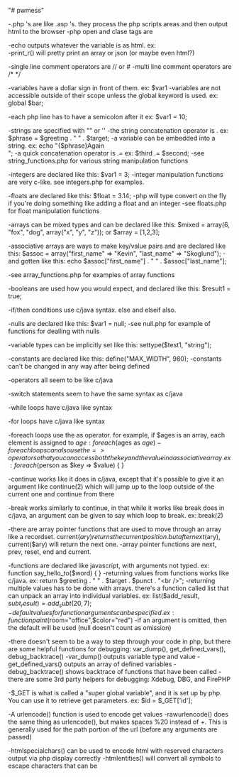 "# pwmess" 

-.php 's are like .asp 's.  they process the php scripts areas and then output html to the browser
-php open and clase tags are <?php ?>

-echo outputs whatever the variable is as html.  ex: <?php echo "Hello World!"; ?><br />
-print_r() will pretty print an array or json (or maybe even html?)

-single line comment operators are // or #
-multi line comment operators are /* */

-variables have a dollar sign in front of them.  ex: $var1
-variables are not accessible outside of their scope unless the global keyword is used.  ex: global $bar;

-each php line has to have a semicolon after it ex: $var1 = 10;

-strings are specified with "" or ''
-the string concatenation operator is .  ex: $phrase = $greeting . " " . $target;
-a variable can be embedded into a string.  ex: echo "{$phrase}Again<br />";
-a quick concatenation operator is .= ex: $third .= $second;
-see string_functions.php for various string manipulation functions

-integers are declared like this: $var1 = 3;
-integer manipulation functions are very c-like.  see integers.php for examples.

-floats are declared like this: $float = 3.14;
-php will type convert on the fly if you're doing something like adding a float and an integer
-see floats.php for float manipulation functions

-arrays can be mixed types and can be declared like this: $mixed = array(6, "fox", "dog", array("x", "y", "z")); or $array = [1,2,3];

-associative arrays are ways to make key/value pairs and are declared like this: $assoc = array("first_name" => "Kevin", "last_name" => "Skoglund");
-and gotten like this: echo $assoc["first_name"] . " " . $assoc["last_name"];

-see array_functions.php for examples of array functions

-booleans are used how you would expect, and declared like this: $result1 = true;

-if/then conditions use c/java syntax.  else and elseif also.

-nulls are declared like this: $var1 = null;
-see null.php for example of functions for dealling with nulls

-variable types can be implicitly set like this: settype($test1, "string");

-constants are declared like this: define("MAX_WIDTH", 980);
-constants can't be changed in any way after being defined

-operators all seem to be like c/java

-switch statements seem to have the same syntax as c/java

-while loops have c/java like syntax

-for loops have c/java like syntax

-foreach loops use the as operator.  for example, if $ages is an array, each element is assigned to $age : foreach($ages as $age) { }
-foreach loops can also use the => operator so that you can access both the key and the value in a associative array.  ex: foreach($person as $key => $value) { }

-continue works like it does in c/java, except that it's possible to give it an argument like continue(2) which will jump up to the loop outside of the current one and continue from there

-break works similarly to continue, in that while it works like break does in c/java, an argument can be given to say which loop to break.  ex: break(2)

-there are array pointer functions that are used to move through an array like a recordset.  current($ary) returns the current position.  but after next($ary), current($ary) will return the next one.
-array pointer functions are next, prev, reset, end and current.

-functions are declared like javascript, with arguments not typed.  ex: function say_hello_to($word) { }
-returning values from functions works like c/java.  ex: return $greeting . " " . $target . $punct . "<br />";
-returning multiple values has to be done with arrays.  there's a function called list that can unpack an array into individual variables.  ex: list($add_result, $subt_result) = add_subt(20,7);
-default values for function arguments can be specified.  ex: function paint($room="office",$color="red")
-if an argument is omitted, then the default will be used (null doesn't count as omission)

-there doesn't seem to be a way to step through your code in php, but there are some helpful functions for debugging: var_dump(), get_defined_vars(), debug_backtrace()
-var_dump() outputs variable type and value
-get_defined_vars() outputs an array of defined variables
-debug_backtrace() shows backtrace of functions that have been called
-there are some 3rd party helpers for debugging: Xdebug, DBG, and FirePHP

-$_GET is what is called a "super global variable", and it is set up by php.  You can use it to retrieve get parameters.  ex: $id = $_GET['id'];

-A urlencode() function is used to encode get values
-rawurlencode() does the same thing as urlencode(), but makes spaces %20 instead of +.  This is generally used for the path portion of the url (before any arguments are passed)

-htmlspecialchars() can be used to encode html with reserved characters output via php display correctly
-htmlentities() will convert all symbols to escape characters that can be


